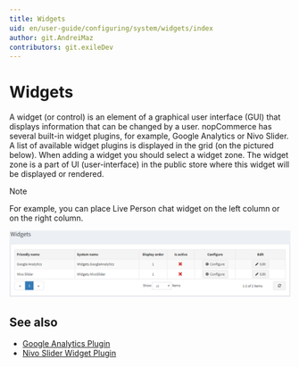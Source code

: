 ```yaml
---
title: Widgets
uid: en/user-guide/configuring/system/widgets/index
author: git.AndreiMaz
contributors: git.exileDev
---
```


# Widgets

A widget (or control) is an element of a graphical user interface (GUI) that displays information that can be changed by a user. nopCommerce has several built-in widget plugins, for example, Google Analytics or Nivo Slider. A list of available widget plugins is displayed in the grid (on the pictured below). When adding a widget you should select a widget zone. The widget zone is a part of UI (user-interface) in the public store where this widget will be displayed or rendered.

> [!NOTE]
> 
> For example, you can place Live Person chat widget on the left column or on the right column.

![Widgets](_static/index/widgets.png)

## See also

* [Google Analytics Plugin](xref:en/user-guide/configuring/system/widgets/google-analytics)
* [Nivo Slider Widget Plugin](xref:en/user-guide/configuring/system/widgets/nivo-slider)
